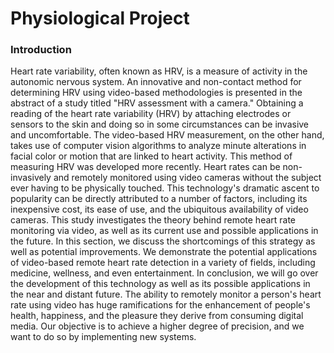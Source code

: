 # Physiological Project

### Introduction
Heart rate variability, often known as HRV, is a measure of activity in the autonomic nervous system. An innovative and non-contact method for determining HRV using video-based methodologies is presented in the abstract of a study titled "HRV assessment with a camera." Obtaining a reading of the heart rate variability (HRV) by attaching electrodes or sensors to the skin and doing so in some circumstances can be invasive and uncomfortable. The video-based HRV measurement, on the other hand, takes use of computer vision algorithms to analyze minute alterations in facial color or motion that are linked to heart activity. This method of measuring HRV was developed more recently. Heart rates can be non-invasively and remotely monitored using video cameras without the subject ever having to be physically touched. This technology's dramatic ascent to popularity can be directly attributed to a number of factors, including its inexpensive cost, its ease of use, and the ubiquitous availability of video cameras. This study investigates the theory behind remote heart rate monitoring via video, as well as its current use and possible applications in the future. In this section, we discuss the shortcomings of this strategy as well as potential improvements. We demonstrate the potential applications of video-based remote heart rate detection in a variety of fields, including medicine, wellness, and even entertainment. In conclusion, we will go over the development of this technology as well as its possible applications in the near and distant future. The ability to remotely monitor a person's heart rate using video has huge ramifications for the enhancement of people's health, happiness, and the pleasure they derive from consuming digital media. Our objective is to achieve a higher degree of precision, and we want to do so by implementing new systems.

